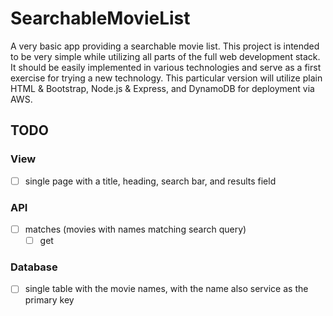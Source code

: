 # SearchableMovieList
A very basic app providing a searchable movie list. This project is intended to be very simple while utilizing all parts of the full web development stack. It should be easily implemented in various technologies and serve as a first exercise for trying a new technology. This particular version will utilize plain HTML & Bootstrap, Node.js & Express, and DynamoDB for deployment via AWS. 

## TODO
### View
- [ ] single page with a title, heading, search bar, and results field
### API
- [ ] matches (movies with names matching search query)
  - [ ] get
### Database
- [ ] single table with the movie names, with the name also service as the primary key
